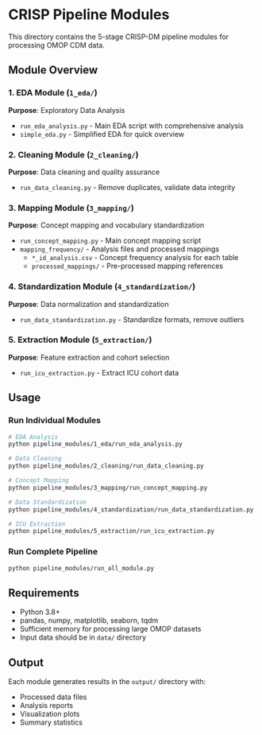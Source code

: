 # CRISP Pipeline Modules

This directory contains the 5-stage CRISP-DM pipeline modules for processing OMOP CDM data.

## Module Overview

### 1. EDA Module (`1_eda/`)
**Purpose**: Exploratory Data Analysis
- `run_eda_analysis.py` - Main EDA script with comprehensive analysis
- `simple_eda.py` - Simplified EDA for quick overview

### 2. Cleaning Module (`2_cleaning/`)
**Purpose**: Data cleaning and quality assurance
- `run_data_cleaning.py` - Remove duplicates, validate data integrity

### 3. Mapping Module (`3_mapping/`)
**Purpose**: Concept mapping and vocabulary standardization
- `run_concept_mapping.py` - Main concept mapping script
- `mapping_frequency/` - Analysis files and processed mappings
  - `*_id_analysis.csv` - Concept frequency analysis for each table
  - `processed_mappings/` - Pre-processed mapping references

### 4. Standardization Module (`4_standardization/`)
**Purpose**: Data normalization and standardization
- `run_data_standardization.py` - Standardize formats, remove outliers

### 5. Extraction Module (`5_extraction/`)
**Purpose**: Feature extraction and cohort selection
- `run_icu_extraction.py` - Extract ICU cohort data

## Usage

### Run Individual Modules
```bash
# EDA Analysis
python pipeline_modules/1_eda/run_eda_analysis.py

# Data Cleaning
python pipeline_modules/2_cleaning/run_data_cleaning.py

# Concept Mapping
python pipeline_modules/3_mapping/run_concept_mapping.py

# Data Standardization
python pipeline_modules/4_standardization/run_data_standardization.py

# ICU Extraction
python pipeline_modules/5_extraction/run_icu_extraction.py
```

### Run Complete Pipeline
```bash
python pipeline_modules/run_all_module.py
```

## Requirements

- Python 3.8+
- pandas, numpy, matplotlib, seaborn, tqdm
- Sufficient memory for processing large OMOP datasets
- Input data should be in `data/` directory

## Output

Each module generates results in the `output/` directory with:
- Processed data files
- Analysis reports
- Visualization plots
- Summary statistics